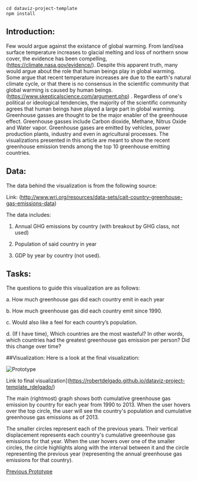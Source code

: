 


```
cd dataviz-project-template
npm install
```
## Introduction:

Few would argue against the existance of global warming.  From land/sea surface temperature increases to glacial melting and loss of northern snow cover, the evidence has been compelling, (https://climate.nasa.gov/evidence/).
Despite this apparent truth, many would argue about the role that human beings play in global warming.  
Some argue that recent temperature increases are due to the earth's natural climate cycle, or that there is no consensus in the scientific community that global warming is caused by human beings.
(https://www.skepticalscience.com/argument.php) .  Regardless of one's political or ideological tendencies, the majority of the scientific community agrees that human beings have played a large part in global warming.  
Greenhouse gasses are thought to be the major enabler of the greenhouse effect.  Greenhouse gasses include Carbon dioxide, Methane, Nitrus Oxide and Water vapor.  Greenhouse gases are emitted by vehicles, power production plants, industry and 
even in agricultural processes.  The visualizations presented in this article are meant to show the recent greenhouse emission trends among the top 10 greenhouse emitting countries.

## Data:

The data behind the visualization is from the following source:


Link: (http://www.wri.org/resources/data-sets/cait-country-greenhouse-gas-emissions-data)

The data includes: 

1.	 Annual GHG emissions by country (with breakout by GHG class, not used)

2.	Population of said country in year

3.	GDP by year by country (not used).

## Tasks:

The questions to guide this visualization are as follows:

a.	How much greenhouse gas did each country emit in each year

b.	How much greenhouse gas did each country emit since 1990.  

c.	Would also like a feel for each country’s population.

d. (If I have time), Which countries are the most wasteful?  In other words, which countries had the greatest greenhouse gas emission per person?  Did this change over time?


##Visualization:
Here is a look at the final visualization:

![Prototype](images/Prototype.PNG)

Link to final visualization](https://robertdelgado.github.io/dataviz-project-template_rdelgado/)

The main (rightmost) graph shows both cumulative greenhouse gas emission by country for each year from 1990 to 2013.  When the user hovers over the top circle, the user will see the country's population and cumulative greenhouse
gas emissions as of 2013.

The smaller circles represent each of the previous years.  Their vertical displacement represents each country's cumulative greeenhouse gas emissions for that year.  When the user hovers over one of the smaller circles, the circle highlights
along with the interval between it and the circle representing the previous year (representing the annual greenhouse gas emissions for that country).  










[Previous Prototype](https://bl.ocks.org/RobertDelgado/f823d3683bb591bac643bfc7cf35d6a4/66fddccde67fac1c391a2a79634576d3577507a9)